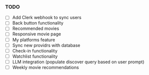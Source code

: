 ### TODO

- [ ] Add Clerk webhook to sync users
- [ ] Back button functionality
- [ ] Recommended movies
- [ ] Responsive movie page
- [ ] My platforms feature
- [ ] Sync new providrs with database
- [ ] Check-in functionality
- [ ] Watchlist functionality
- [ ] LLM integration (populate discover query based on user prompt)
- [ ] Weekly movie recommendations
